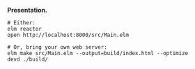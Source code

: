 __Presentation.__

```shell
# Either:
elm reactor
open http://localhost:8000/src/Main.elm

# Or, bring your own web server:
elm make src/Main.elm --output=build/index.html --optimize
devd ./build/
```
